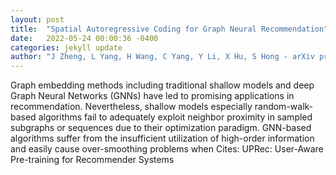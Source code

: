 ```yaml
---
layout: post
title:  "Spatial Autoregressive Coding for Graph Neural Recommendation"
date:   2022-05-24 00:00:36 -0400
categories: jekyll update
author: "J Zheng, L Yang, H Wang, C Yang, Y Li, X Hu, S Hong - arXiv preprint arXiv , 2022"
---
```

Graph embedding methods including traditional shallow models and deep Graph Neural Networks (GNNs) have led to promising applications in recommendation. Nevertheless, shallow models especially random-walk-based algorithms fail to adequately exploit neighbor proximity in sampled subgraphs or sequences due to their optimization paradigm. GNN-based algorithms suffer from the insufficient utilization of high-order information and easily cause over-smoothing problems when  Cites: UPRec: User-Aware Pre-training for Recommender Systems